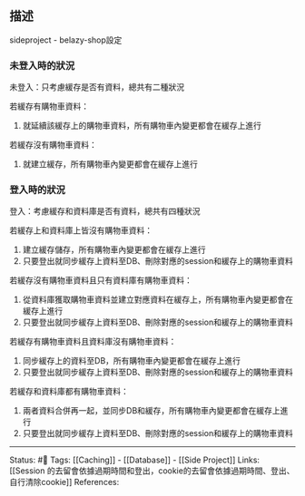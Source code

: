 
## 描述
sideproject - belazy-shop設定
### 未登入時的狀況

未登入：只考慮緩存是否有資料，總共有二種狀況

若緩存有購物車資料：
1. 就延續該緩存上的購物車資料，所有購物車內變更都會在緩存上進行

若緩存沒有購物車資料：
1. 就建立緩存，所有購物車內變更都會在緩存上進行
### 登入時的狀況

登入：考慮緩存和資料庫是否有資料，總共有四種狀況

 
若緩存上和資料庫上皆沒有購物車資料：
1.  建立緩存儲存，所有購物車內變更都會在緩存上進行
2.  只要登出就同步緩存上資料至DB、刪除對應的session和緩存上的購物車資料

 
若緩存沒有購物車資料且只有資料庫有購物車資料：
1.  從資料庫獲取購物車資料並建立對應資料在緩存上，所有購物車內變更都會在緩存上進行
2.  只要登出就同步緩存上資料至DB、刪除對應的session和緩存上的購物車資料

  
若緩存有購物車資料且資料庫沒有購物車資料：
1.  同步緩存上的資料至DB，所有購物車內變更都會在緩存上進行
2.  只要登出就同步緩存上資料至DB、刪除對應的session和緩存上的購物車資料

  
若緩存和資料庫都有購物車資料：
1.  兩者資料合併再一起，並同步DB和緩存，所有購物車內變更都會在緩存上進行
2.  只要登出就同步緩存上資料至DB、刪除對應的session和緩存上的購物車資料

---
Status: #🌱 
Tags:
[[Caching]] - [[Database]] - [[Side Project]]
Links:
[[Session 的去留會依據過期時間和登出，cookie的去留會依據過期時間、登出、自行清除cookie]]
References: